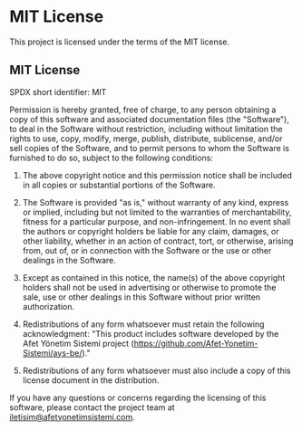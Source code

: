 MIT License
===========

This project is licensed under the terms of the MIT license.

MIT License
-----------

SPDX short identifier: MIT

Permission is hereby granted, free of charge, to any person obtaining a copy of this software and associated
documentation files (the "Software"), to deal in the Software without restriction, including without limitation the
rights to use, copy, modify, merge, publish, distribute, sublicense, and/or sell copies of the Software, and to permit
persons to whom the Software is furnished to do so, subject to the following conditions:

1. The above copyright notice and this permission notice shall be included in all copies or substantial portions of the
   Software.

2. The Software is provided "as is," without warranty of any kind, express or implied, including but not limited to the
   warranties of merchantability, fitness for a particular purpose, and non-infringement. In no event shall the authors
   or copyright holders be liable for any claim, damages, or other liability, whether in an action of contract, tort, or
   otherwise, arising from, out of, or in connection with the Software or the use or other dealings in the Software.

3. Except as contained in this notice, the name(s) of the above copyright holders shall not be used in advertising or
   otherwise to promote the sale, use or other dealings in this Software without prior written authorization.

4. Redistributions of any form whatsoever must retain the following acknowledgment: "This product includes software
   developed by the Afet Yönetim Sistemi project (https://github.com/Afet-Yonetim-Sistemi/ays-be/)."

5. Redistributions of any form whatsoever must also include a copy of this license document in the distribution.

If you have any questions or concerns regarding the licensing of this software, please contact the project team
at <iletisim@afetyonetimsistemi.com>.